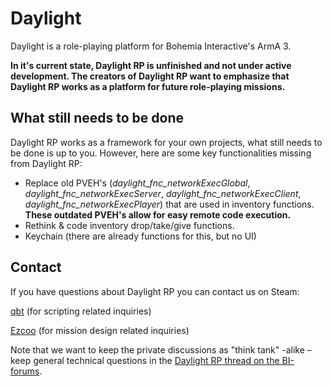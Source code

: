 # Daylight
Daylight is a role-playing platform for Bohemia Interactive's ArmA 3.

**In it's current state, Daylight RP is unfinished and not under active development. The creators of Daylight RP want to emphasize that Daylight RP works as a platform for future role-playing missions.**

## What still needs to be done
Daylight RP works as a framework for your own projects, what still needs to be done is up to you. However, here are some key functionalities missing from Daylight RP:
* Replace old PVEH's (*daylight_fnc_networkExecGlobal*, *daylight_fnc_networkExecServer*, *daylight_fnc_networkExecClient*, *daylight_fnc_networkExecPlayer*) that are used in inventory functions. **These outdated PVEH's allow for easy remote code execution.**
* Rethink & code inventory drop/take/give functions.
* Keychain (there are already functions for this, but no UI)

## Contact
If you have questions about Daylight RP you can contact us on Steam:

[qbt](http://steamcommunity.com/id/qbt/)  (for scripting related inquiries)

[Ezcoo](http://steamcommunity.com/profiles/76561198053533958/) (for mission design related inquiries)

Note that we want to keep the private discussions as "think tank" -alike – keep general technical questions in the [Daylight RP thread on the BI-forums](http://forums.bistudio.com/showthread.php?161208-MP-RPG-Daylight-RP-(Coming-soon)).
